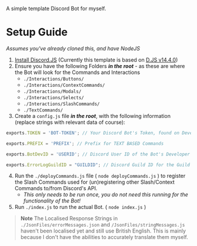 A simple template Discord Bot for myself.

# Setup Guide
*Assumes you've already cloned this, and have NodeJS*

1. [Install Discord.JS](https://discord.js.org/#/docs/discord.js/main/general/welcome) (Currently this template is based on [D.JS v14.4.0](https://discord.js.org/#/docs/discord.js/14.4.0/general/welcome))
2. Ensure you have the following Folders ***in the root*** - as these are where the Bot will look for the Commands and Interactions
    - `./Interactions/Buttons/`
    - `./Interactions/ContextCommands/`
    - `./Interactions/Modals/`
    - `./Interactions/Selects/`
    - `./Interactions/SlashCommands/`
    - `./TextCommands/`
3. Create a `config.js` file ***in the root***, with the following information (replace strings with relevant data of course):

```js
exports.TOKEN = 'BOT-TOKEN'; // Your Discord Bot's Token, found on Developer Portal

exports.PREFIX = 'PREFIX'; // Prefix for TEXT BASED Commands

exports.BotDevID = 'USERID'; // Discord User ID of the Bot's Developer - for "Bot Developer Only" commands

exports.ErrorLogGuildID = "GUILDID"; // Discord Guild ID for the Guild you use to test in, and to register the /register and /unregister commands in
```

4. Run the `./deployCommands.js` file ( `node deployCommands.js` ) to register the Slash Commands used for (un)registering other Slash/Context Commands to/from Discord's API.
    - *This only needs to be run once, you do not need this running for the functionality of the Bot!*
5. Run `./index.js` to run the actual Bot. ( `node index.js` )

> **Note**
> The Localised Response Strings in `./JsonFiles/errorMessages.json` and `/JsonFiles/stringMessages.js` haven't been localised yet and still use British English. This is mainly because I don't have the abilities to accurately translate them myself.
